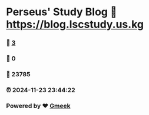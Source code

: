 # Perseus' Study Blog :link: https://blog.lscstudy.us.kg 
### :page_facing_up: [3](https://blog.lscstudy.us.kg/tag.html) 
### :speech_balloon: 0 
### :hibiscus: 23785 
### :alarm_clock: 2024-11-23 23:44:22 
### Powered by :heart: [Gmeek](https://github.com/Meekdai/Gmeek)
